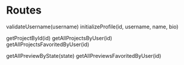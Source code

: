# Routes

validateUsername(username)
initializeProfile(id, username, name, bio)

getProjectById(id)
getAllProjectsByUser(id)
getAllProjectsFavoritedByUser(id)

getAllPreviewByState(state)
getAllPreviewsFavoritedByUser(id)
